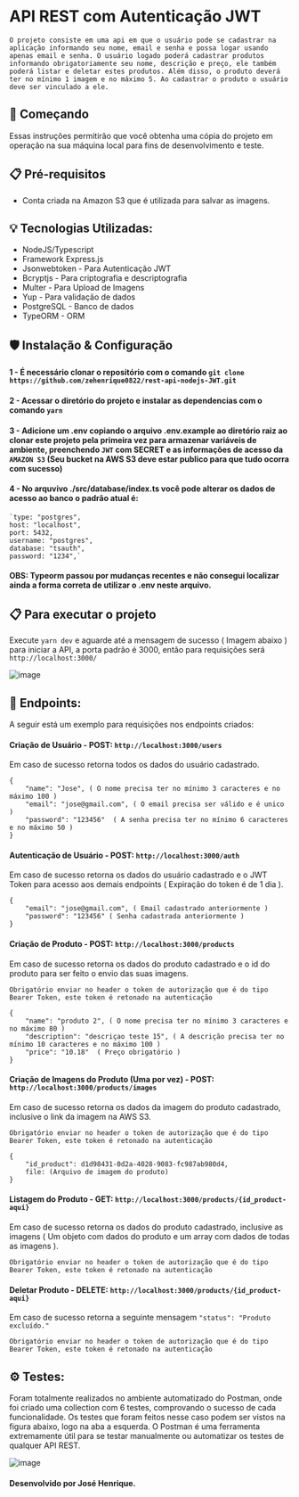 # API REST com Autenticação JWT
 
 `O projeto consiste em uma api em que o usuário pode se cadastrar na aplicação informando seu
nome, email e senha e possa logar usando apenas email e senha.
O usuário logado poderá cadastrar produtos informando obrigatoriamente seu nome,
descrição e preço, ele também poderá listar e deletar estes produtos. Além disso, o
produto deverá ter no mínimo 1 imagem e no máximo 5. Ao cadastrar o produto o
usuário deve ser vinculado a ele.`
 
 ## 🚀 Começando
 Essas instruções permitirão que você obtenha uma cópia do projeto em operação na sua máquina local para fins de desenvolvimento e teste.
 
 ## 📋 Pré-requisitos
 - Conta criada na Amazon S3 que é utilizada para salvar as imagens.

## 💡 Tecnologias Utilizadas:
- NodeJS/Typescript
- Framework Express.js
- Jsonwebtoken - Para Autenticação JWT
- Bcryptjs  - Para criptografia e descriptografia
- Multer - Para Upload de Imagens
- Yup - Para validação de dados
- PostgreSQL - Banco de dados
- TypeORM - ORM
## 🛡️ Instalação & Configuração
 
#### 1 - É necessário clonar o repositório com o comando `git clone https://github.com/zehenrique0822/rest-api-nodejs-JWT.git`
#### 2 - Acessar o diretório do projeto e instalar as dependencias com o comando `yarn`
#### 3 - Adicione um .env copiando o arquivo .env.example ao diretório raiz ao clonar este projeto pela primeira vez para armazenar variáveis de ambiente, preenchendo `JWT` com SECRET e as informações de acesso da `AMAZON S3` (Seu bucket na AWS S3 deve estar publico para que tudo ocorra com sucesso)
#### 4 - No arquvivo ./src/database/index.ts você pode alterar os dados de acesso ao banco o padrão atual é: 
    `type: "postgres",
    host: "localhost",
    port: 5432,
    username: "postgres",
    database: "tsauth",
    password: "1234",`
 #### OBS: Typeorm passou por mudanças recentes e não consegui localizar ainda a forma correta de utilizar o .env neste arquivo.

## 📋 Para executar o projeto

Execute `yarn dev` e aguarde até a mensagem de sucesso ( Imagem abaixo ) para iniciar a API, a porta padrão é 3000, então para requisições será `http://localhost:3000/`

![image](https://user-images.githubusercontent.com/89668742/175925115-b5d00c6a-f0b4-4c6c-82b6-3aeb8548622e.png)


## 📌 Endpoints:

A seguir está um exemplo para requisições nos endpoints criados:

#### Criação de Usuário - POST: `http://localhost:3000/users`

Em caso de sucesso retorna todos os dados do usuário cadastrado.

```
{
    "name": "Jose", ( O nome precisa ter no mínimo 3 caracteres e no máximo 100 )
    "email": "jose@gmail.com", ( O email precisa ser válido e é unico )
    "password": "123456"  ( A senha precisa ter no mínimo 6 caracteres e no máximo 50 )
}
```

#### Autenticação de Usuário - POST: `http://localhost:3000/auth`

Em caso de sucesso retorna os dados do usuário cadastrado e o JWT Token para acesso aos demais endpoints ( Expiração do token é de 1 dia ). 

```
{
    "email": "jose@gmail.com", ( Email cadastrado anteriormente )
    "password": "123456" ( Senha cadastrada anteriormente )
}
```

#### Criação de Produto - POST: `http://localhost:3000/products`

Em caso de sucesso retorna os dados do produto cadastrado e o id do produto para ser feito o envio das suas imagens.

`Obrigatório enviar no header o token de autorização que é do tipo Bearer Token, este token é retonado na autenticação`

```
{
    "name": "produto 2", ( O nome precisa ter no mínimo 3 caracteres e no máximo 80 )
    "description": "descriçao teste 15", ( A descrição precisa ter no mínimo 10 caracteres e no máximo 100 )
    "price": "10.18"  ( Preço obrigatório )
}
```

#### Criação de Imagens do Produto (Uma por vez) - POST: `http://localhost:3000/products/images`

Em caso de sucesso retorna os dados da imagem do produto cadastrado, inclusive o link da imagem na AWS S3.

`Obrigatório enviar no header o token de autorização que é do tipo Bearer Token, este token é retonado na autenticação`

```
{
    "id_product": d1d98431-0d2a-4028-9083-fc987ab980d4,
    file: (Arquivo de imagem do produto)
}
```

#### Listagem do Produto - GET: `http://localhost:3000/products/{id_product-aqui}`

Em caso de sucesso retorna os dados do produto cadastrado, inclusive as imagens ( Um objeto com dados do produto e um array com dados de todas as imagens ).

`Obrigatório enviar no header o token de autorização que é do tipo Bearer Token, este token é retonado na autenticação`


#### Deletar Produto - DELETE: `http://localhost:3000/products/{id_product-aqui}`

Em caso de sucesso retorna a seguinte mensagem `"status": "Produto excluído."`

`Obrigatório enviar no header o token de autorização que é do tipo Bearer Token, este token é retonado na autenticação`

## ⚙️ Testes:

Foram totalmente realizados no ambiente automatizado do Postman, onde foi criado uma collection com 6 testes, comprovando o sucesso de cada funcionalidade. Os testes que foram feitos nesse caso podem ser vistos na figura abaixo, logo na aba a esquerda. O Postman é uma ferramenta extremamente útil para se testar manualmente ou automatizar os testes de qualquer API REST.

![image](https://user-images.githubusercontent.com/89668742/175929630-8f972a3d-01a2-4996-bdd9-0c6c98cdfa31.png)


#### Desenvolvido por José Henrique. 
